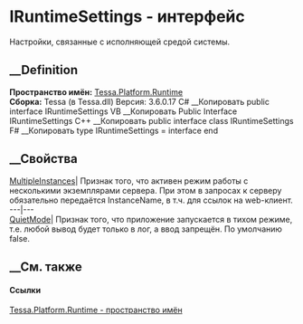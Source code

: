# IRuntimeSettings - интерфейс
Настройки, связанные с исполняющей средой системы.
## __Definition
 **Пространство имён:** [Tessa.Platform.Runtime](N_Tessa_Platform_Runtime.htm)  
 **Сборка:** Tessa (в Tessa.dll) Версия: 3.6.0.17
C# __Копировать
     public interface IRuntimeSettings
VB __Копировать
     Public Interface IRuntimeSettings
C++ __Копировать
     public interface class IRuntimeSettings
F# __Копировать
     type IRuntimeSettings = interface end
##  __Свойства
[MultipleInstances](P_Tessa_Platform_Runtime_IRuntimeSettings_MultipleInstances.htm)|
Признак того, что активен режим работы с несколькими экземплярами сервера. При
этом в запросах к серверу обязательно передаётся InstanceName, в т.ч. для
ссылок на web-клиент.  
---|---  
[QuietMode](P_Tessa_Platform_Runtime_IRuntimeSettings_QuietMode.htm)|  Признак
того, что приложение запускается в тихом режиме, т.е. любой вывод будет только
в лог, а ввод запрещён. По умолчанию false.  
## __См. также
#### Ссылки
[Tessa.Platform.Runtime - пространство имён](N_Tessa_Platform_Runtime.htm)
